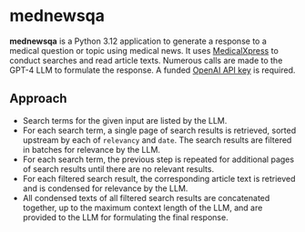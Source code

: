 # mednewsqa
**mednewsqa** is a Python 3.12 application to generate a response to a medical question or topic using medical news. It uses [MedicalXpress](https://medicalxpress.com/) to conduct searches and read article texts. Numerous calls are made to the GPT-4 LLM to formulate the response. A funded [OpenAI API key](https://platform.openai.com/api-keys) is required.

## Approach
* Search terms for the given input are listed by the LLM.
* For each search term, a single page of search results is retrieved, sorted upstream by each of `relevancy` and `date`. The search results are filtered in batches for relevance by the LLM.
* For each search term, the previous step is repeated for additional pages of search results until there are no relevant results.
* For each filtered search result, the corresponding article text is retrieved and is condensed for relevance by the LLM.
* All condensed texts of all filtered search results are concatenated together, up to the maximum context length of the LLM, and are provided to the LLM for formulating the final response.
